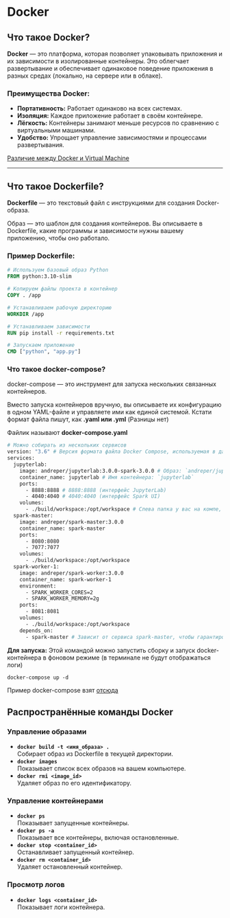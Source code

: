 # Docker

## Что такое Docker?

**Docker** — это платформа, которая позволяет упаковывать приложения и их зависимости в изолированные контейнеры. Это облегчает развертывание и обеспечивает одинаковое поведение приложения в разных средах (локально, на сервере или в облаке).

### Преимущества Docker:
- **Портативность:** Работает одинаково на всех системах.
- **Изоляция:** Каждое приложение работает в своём контейнере.
- **Лёгкость:** Контейнеры занимают меньше ресурсов по сравнению с виртуальными машинами.
- **Удобство:** Упрощает управление зависимостями и процессами развертывания.

[Различие между Docker и Virtual Machine](VM/README.md)

---

## Что такое Dockerfile?

**Dockerfile** — это текстовый файл с инструкциями для создания Docker-образа. 

Образ — это шаблон для создания контейнеров. Вы описываете в Dockerfile, какие программы и зависимости нужны вашему приложению, чтобы оно работало.

### Пример Dockerfile:
```Dockerfile
# Используем базовый образ Python
FROM python:3.10-slim

# Копируем файлы проекта в контейнер
COPY . /app

# Устанавливаем рабочую директорию
WORKDIR /app

# Устанавливаем зависимости
RUN pip install -r requirements.txt

# Запускаем приложение
CMD ["python", "app.py"]
```


### Что такое docker-compose?

docker-compose — это инструмент для запуска нескольких связанных контейнеров.

Вместо запуска контейнеров вручную, вы описываете их конфигурацию в одном YAML-файле и управляете ими как единой системой. Кстати формат файла пишут, как **.yaml или .yml** (Разницы нет)

Файлик называют **docker-compose.yaml**

```Dockerfile
# Можно собирать из нескольких сервисов
version: "3.6" # Версия формата файла Docker Compose, используемая в данном случае, — `3.6`.
services:
  jupyterlab:
    image: andreper/jupyterlab:3.0.0-spark-3.0.0 # Образ: `andreper/jupyterlab:3.0.0-spark-3.0.0`
    container_name: jupyterlab # Имя контейнера: `jupyterlab`
    ports:
      - 8888:8888 # 8888:8888 (интерфейс JupyterLab)
      - 4040:4040 # 4040:4040 (интерфейс Spark UI)
    volumes:
      - ./build/workspace:/opt/workspace # Слева папка у вас на компе, а справа папка внутри контейнера. Все, что положишь в папку workspace, будет автоматически и внутри контейнера!
  spark-master:
    image: andreper/spark-master:3.0.0
    container_name: spark-master
    ports:
      - 8080:8080
      - 7077:7077
    volumes:
      - ./build/workspace:/opt/workspace
  spark-worker-1:
    image: andreper/spark-worker:3.0.0
    container_name: spark-worker-1
    environment:
      - SPARK_WORKER_CORES=2
      - SPARK_WORKER_MEMORY=2g
    ports:
      - 8081:8081
    volumes:
      - ./build/workspace:/opt/workspace
    depends_on:
      - spark-master # Зависит от сервиса spark-master, чтобы гарантировать его запуск после мастера.

```

**Для запуска:**
Этой командой можно запустить сборку и запуск docker-контейнера в фоновом режиме (в терминале не будут отображаться логи)
```Dockerfile
docker-compose up -d
```

Пример docker-compose взят [отсюда](https://github.com/halltape/HalltapeSparkCluster)


## Распространённые команды Docker

### Управление образами
- **`docker build -t <имя_образа> .`**  
  Собирает образ из Dockerfile в текущей директории.
- **`docker images`**  
  Показывает список всех образов на вашем компьютере.
- **`docker rmi <image_id>`**  
  Удаляет образ по его идентификатору.

### Управление контейнерами
- **`docker ps`**  
  Показывает запущенные контейнеры.
- **`docker ps -a`**  
  Показывает все контейнеры, включая остановленные.
- **`docker stop <container_id>`**  
  Останавливает запущенный контейнер.
- **`docker rm <container_id>`**  
  Удаляет остановленный контейнер.

### Просмотр логов
- **`docker logs <container_id>`**  
  Показывает логи контейнера.